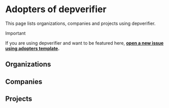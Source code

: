 <!--
SPDX-FileCopyrightText: © 2025 open-nudge <https://github.com/open-nudge>
SPDX-FileContributor: szymonmaszke <github@maszke.co>

SPDX-License-Identifier: Apache-2.0
-->

# Adopters of depverifier

This page lists organizations, companies and projects using depverifier.

> [!IMPORTANT]
> If you are using depverifier and want to be featured here,
> __[open a new issue using adopters template](https://github.com/open-nudge/depverifier/issues/new/choose).__

## Organizations

<!-- Add organizations using depverifier here -->

## Companies

<!-- Add companies using depverifier here -->

## Projects

<!-- Add projects using depverifier here -->

